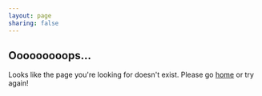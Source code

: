 ```yaml
---
layout: page
sharing: false
---
```


## Ooooooooops...

Looks like the page you're looking for doesn't exist. Please go [home](/) or try again!

